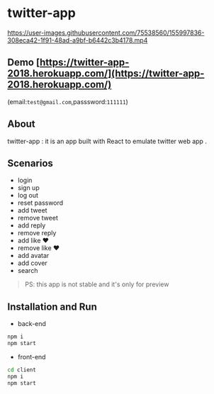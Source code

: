 # twitter-app

https://user-images.githubusercontent.com/75538560/155997836-308eca42-1f91-48ad-a9bf-b6442c3b4178.mp4

## Demo [https://twitter-app-2018.herokuapp.com/](https://twitter-app-2018.herokuapp.com/)
(email:`test@gmail.com`,passsword:`111111`)

## About
twitter-app : it is an app built with React to emulate twitter web app .

## Scenarios 

- login
- sign up
- log out
- reset password 
- add tweet
- remove tweet
- add reply
- remove reply
- add like ❤️
- remove like ❤️
- add avatar
- add cover 
- search 
 
> PS: this app is not stable and it's only for preview
 
## Installation and Run

- back-end
```sh
npm i
npm start
``` 
- front-end 
```sh
cd client
npm i
npm start
``` 
 
